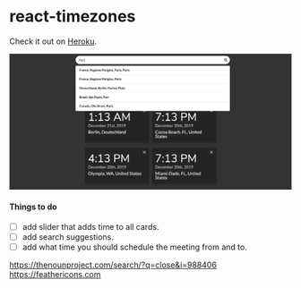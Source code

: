 # react-timezones

Check it out on [Heroku](http://react-timezones.herokuapp.com/).

![Screenshot](/screenshot.png?raw=true "Screenshot")

#### Things to do 

- [ ] add slider that adds time to all cards.
- [ ] add search suggestions.
- [ ] add what time you should schedule the meeting from and to.

https://thenounproject.com/search/?q=close&i=988406
https://feathericons.com




